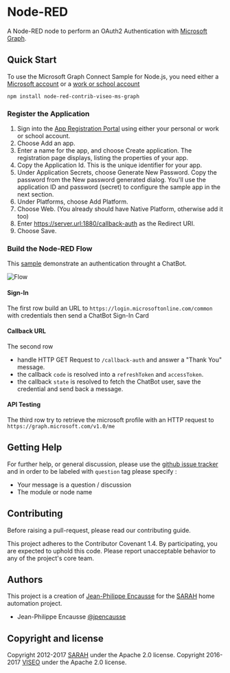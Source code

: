 # Node-RED

A Node-RED node to perform an OAuth2 Authentication with [Microsoft Graph](https://developer.microsoft.com/en-us/graph).

## Quick Start

To use the Microsoft Graph Connect Sample for Node.js, you need either a [Microsoft account](https://www.outlook.com/) or a [work or school account](http://dev.office.com/devprogram)

```
npm install node-red-contrib-viseo-ms-graph
```


### Register the Application

1. Sign into the [App Registration Portal](https://apps.dev.microsoft.com/) using either your personal or work or school account.
2. Choose Add an app.
3. Enter a name for the app, and choose Create application. The registration page displays, listing the properties of your app.
4. Copy the Application Id. This is the unique identifier for your app.
5. Under Application Secrets, choose Generate New Password. Copy the password from the New password generated dialog. You'll use the application ID and password (secret) to configure the sample app in the next section.
6. Under Platforms, choose Add Platform.
7. Choose Web. (You already should have Native Platform, otherwise add it too)
8. Enter https://server.url:1880/callback-auth as the Redirect URI.
9. Choose Save.


### Build the Node-RED Flow

This [sample](https://github.com/NGRP/node-red-contrib-viseo/raw/master/node-red-contrib-ms-graph/doc/flow.json) demonstrate an authentication throught a ChatBot.

![Flow](https://github.com/NGRP/node-red-contrib-viseo/raw/master/node-red-contrib-ms-graph/doc/flow.jpg)

#### Sign-In

The first row build an URL to `https://login.microsoftonline.com/common` with credentials then send a ChatBot Sign-In Card

#### Callback URL

The second row 
- handle HTTP GET Request to `/callback-auth` and answer a "Thank You" message.
- the callback `code` is resolved into a `refreshToken` and `accessToken`. 
- the callback `state` is resolved to fetch the ChatBot user, save the credential and send back a message.

#### API Testing

The third row try to retrieve the microsoft profile with an HTTP request to `https://graph.microsoft.com/v1.0/me`


## Getting Help

For further help, or general discussion, please use the [github issue tracker](https://github.com/NGRP/node-red-contrib-viseo/issues) and in order to be labeled with `question` tag please specify :
- Your message is a question / discussion
- The module or node name

## Contributing

Before raising a pull-request, please read our contributing guide.

This project adheres to the Contributor Covenant 1.4. By participating, 
you are expected to uphold this code. 
Please report unacceptable behavior to any of the project's core team.

## Authors

This project is a creation of [Jean-Philippe Encausse](http://www.encausse.net) for the [SARAH](http://sarah.encausse.net) home automation project.

- Jean-Philippe Encausse [@jpencausse](https://twitter.com/jpencausse)


## Copyright and license

Copyright 2012-2017 [SARAH](http://sarah.encausse.net) under the Apache 2.0 license.
Copyright 2016-2017 [VISEO](http://www.viseo.com) under the Apache 2.0 license.